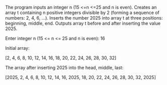 The program inputs an integer n (15 <=n <=25 and n is even). Creates an array t containing n positive integers divisible by 2 (forming a sequence of numbers: 2, 4, 6, ...). Inserts the number 2025 into array t at three positions: beginning, middle, end. Outputs array t before and after inserting the value 2025.

 Enter integer n (15 <= n <= 25 and n is even): 16
 
   Initial array:
 
   [2, 4, 6, 8, 10, 12, 14, 16, 18, 20, 22, 24, 26, 28, 30, 32]

   The array after inserting 2025 into the head, middle, last:
 
   [2025, 2, 4, 6, 8, 10, 12, 14, 16, 2025, 18, 20, 22, 24, 26, 28, 30, 32, 2025]
